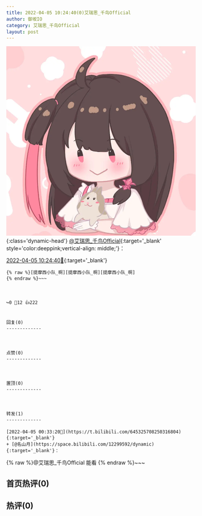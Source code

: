 ```yaml
---
title: 2022-04-05 10:24:40(0)艾瑞思_千鸟Official
author: 御坂IO
category: 艾瑞思_千鸟Official
layout: post
---
```


![img](/images/7e08840c56f251de28bdf766b647bd5fe9a5d50a.jpg){:class='dynamic-head'}
[@艾瑞思_千鸟Official](https://space.bilibili.com/1090010845/dynamic){:target='_blank' style='color:deeppink;vertical-align: middle;'}：

[2022-04-05 10:24:40🔗](https://t.bilibili.com/645478093684736009){:target='_blank'}

~~~
{% raw %}[提摩西小队_啊][提摩西小队_啊][提摩西小队_啊]
{% endraw %}~~~



↪️0 💬12 👍222


回复(0)
-------------



点赞(0)
-------------



置顶(0)
-------------



转发(1)
-------------

[2022-04-05 00:33:20🔗](https://t.bilibili.com/645325708250316804){:target='_blank'}
+ [@名山月](https://space.bilibili.com/12299592/dynamic){:target='_blank'}：
~~~
{% raw %}@艾瑞思_千鸟Official  能看
{% endraw %}~~~






首页热评(0)
-------------



热评(0)
-------------



